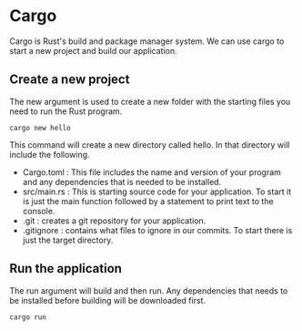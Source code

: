# Cargo

Cargo is Rust's build and package manager system.  We can use cargo to start a new project and build our application.

## Create a new project

The new argument is used to create a new folder with the starting files you need to run the Rust program.

```
cargo new hello
```

This command will create a new directory called hello.  In that directory will include the following.

- Cargo.toml : This file includes the name and version of your program and any dependencies that is needed to be installed.
- src/main.rs : This is starting source code for your application.  To start it is just the main function followed by a statement to print text to the console.
- .git : creates a git repository for your application.
- .gitignore : contains what files to ignore in our commits.  To start there is just the target directory.


## Run the application

The run argument will build and then run.  Any dependencies that needs to be installed before building will be downloaded first.

```
cargo run
```

